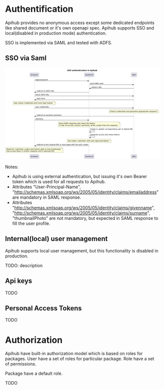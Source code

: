 

# Authentification
Apihub provides no anonymous access except some dedicated endpoints like shared document or it's own openapi spec.
Apihub supports SSO and local(disabled in production mode) authentication.

SSO is implemented via SAML and tested with ADFS.

## SSO via Saml

![SSO auth flow](./sso_flow.png)

Notes:
* Apihub is using external authentication, but issuing it's own Bearer token which is used for all requests to Apihub.
* Attributes "User-Principal-Name", "http://schemas.xmlsoap.org/ws/2005/05/identity/claims/emailaddress" are mandatory in SAML response.
* Attributes "http://schemas.xmlsoap.org/ws/2005/05/identity/claims/givenname", "http://schemas.xmlsoap.org/ws/2005/05/identity/claims/surname", "thumbnailPhoto" are not mandatory, but expected in SAML response to fill the user profile.


## Internal(local) user management
Apihub supports local user management, but this functionality is disabled in production.

TODO: description

## Api keys
TODO

## Personal Access Tokens
TODO

# Authorization
Apihub have built-in authorization model which is based on roles for packages.
User have a set of roles for particular package.
Role have a set of permissions.

Package have a default role.

TODO


